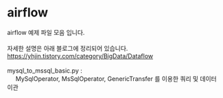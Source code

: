 # airflow
airflow 예제 파일 모음 입니다.<br/><br/>
자세한 설명은 아래 블로그에 정리되어 있습니다. <br/>
https://yhjin.tistory.com/category/BigData/Dataflow<br/><br/>
mysql_to_mssql_basic.py : <br/>
&nbsp;&nbsp;&nbsp;&nbsp;&nbsp;MySqlOperator, MsSqlOperator, GenericTransfer 를 이용한 쿼리 및 데이터 이관
